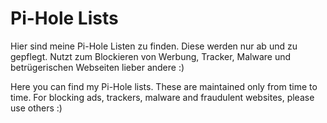 # Pi-Hole Lists
Hier sind meine Pi-Hole Listen zu finden. Diese werden nur ab und zu gepflegt. Nutzt zum Blockieren von Werbung, Tracker, Malware und betrügerischen Webseiten lieber andere :)

Here you can find my Pi-Hole lists. These are maintained only from time to time. For blocking ads, trackers, malware and fraudulent websites, please use others :)
